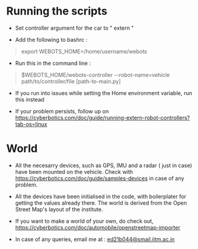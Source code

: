 # Running the scripts
- Set controller argument for the car to " extern "

- Add the following to bashrc :
> export WEBOTS_HOME=/home/username/webots

- Run this in the command line :
> $WEBOTS_HOME/webots-controller --robot-name=vehicle path/to/controller/file [path-to-main.py]

- If you run into issues while setting the Home environment variable, run this instead
>

- If your problem persists, follow up on https://cyberbotics.com/doc/guide/running-extern-robot-controllers?tab-os=linux

# World
- All the necesarry devices, such as GPS, IMU and a radar ( just in case) have been mounted on the vehicle. Check with https://cyberbotics.com/doc/guide/samples-devices in case of any problem. 
- All the devices have been initialised in the code, with boilerplater for getting the values already there. The world is derived from the Open Street Map's layout of the institute. 
- If you want to make a world of your own, do check out, https://cyberbotics.com/doc/automobile/openstreetmap-importer

- In case of any queries, email me at : ed21b044@smail.iitm.ac.in

